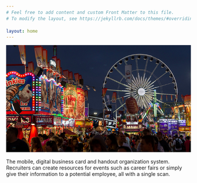 ```yaml
---
# Feel free to add content and custom Front Matter to this file.
# To modify the layout, see https://jekyllrb.com/docs/themes/#overriding-theme-defaults

layout: home
---
```


![Placeholder image](./assets/img/fair.jpg)

The mobile, digital business card and handout organization system. Recruiters can create resources for events such as career fairs or simply give their information to a potential employee, all with a single scan. 
